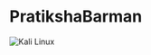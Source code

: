 # PratikshaBarman
![Kali Linux](https://img.shields.io/badge/Linux-3DDC84?style=for-the-badge&logo=kali-linux&logoColor=white)

